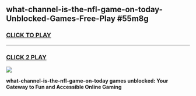 
## what-channel-is-the-nfl-game-on-today-Unblocked-Games-Free-Play #55m8g
<h3>
<a href="https://us.freeplayer.one?title=what-channel-is-the-nfl-game-on-today&ref=9M">CLICK TO PLAY</a></h3>
<hr>

<h3>
<a href="https://us.freeplayer.one?title=what-channel-is-the-nfl-game-on-today&ref=9M">CLICK 2 PLAY</a>
  
</h3>

<a href="https://us.freeplayer.one?title=what-channel-is-the-nfl-game-on-today&ref=9M"><img src="https://clearcache.store/games.png"></a>


**what-channel-is-the-nfl-game-on-today games unblocked: Your Gateway to Fun and Accessible Online Gaming**

